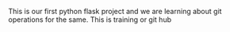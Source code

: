 This is our first python flask project and we are learning about git operations for the same.
This is training or git hub

